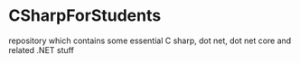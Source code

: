 # CSharpForStudents
repository which contains some essential C sharp, dot net, dot net core and related .NET stuff

